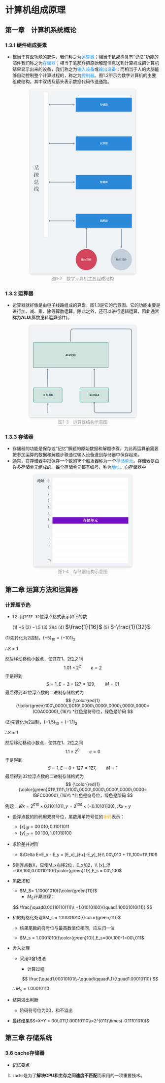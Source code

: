 # 计算机组成原理

## 第一章　计算机系统概论

### 1.3.1 硬件组成要素

- 相当于算盘功能的部件，我们称之为<font color = "1E90FF">运算器</font>；相当于纸那样具有“记忆”功能的部件我们称之为<font color = "1E90FF">存储器</font>；相当于笔那样把原始解题信息送到计算机或把计算机结果显示出来的设备，我们称之为<font color = "1E90FF">输入设备</font>或<font color = "1E90FF">输出设备</font>；而相当于人的大脑能够自动控制整个计算过程的，称之为<font color = "1E90FF">控制器</font>。图1.2所示为数字计算机的主要组成结构，其中双线及箭头表示数据代码传送通路。

<center>
    <img style="border-radius: 0.3125em;
    box-shadow: 0 2px 4px 0 rgba(34,36,38,.12),0 2px 10px 0 rgba(34,36,38,.08);" 
    src="../images/1-2.png" height="600px">
    <br>
    <div style="color:orange;border-bottom: 1px solid #d9d9d9;
    display: inline-block;
    color: #999;
    padding: 2px;">图1-2&emsp;数字计算机主要组成结构</div>
</center>




### 1.3.2 运算器

- 运算器就好像是由电子线路组成的算盘，图1.3是它的示意图。它的功能主要是进行加、减、乘、除等算数运算。除此之外，还可以进行逻辑运算，因此通常称为**ALU**(算数逻辑运算部件)。

<center>
    <img style="border-radius: 0.3125em;
    box-shadow: 0 2px 4px 0 rgba(34,36,38,.12),0 2px 10px 0 rgba(34,36,38,.08);" 
    src="../images/1-3.png" height="300px">
    <br>
    <div style="color:orange;border-bottom: 1px solid #d9d9d9;
    display: inline-block;
    color: #999;
    padding: 2px;">图1-3&emsp;运算器结构示意图</div>
</center>

### 1.3.3 存储器

- 存储器的功能是保存或“记忆”解题的原始数据和解题步骤。为此再运算前需要把参加运算的数据和解题步骤通过输入设备送到存储器中保存起来。
- 通常，在存储器中把保存一个数的16个触发器称为一个<font color = "1E90FF">存储单元</font>。存储器是由许多存储单元组成的。每个存储单元都有编号，称为<font color = "1E90FF">地址</font>。向存储器中



<center>
    <img style="border-radius: 0.3125em;
    box-shadow: 0 2px 4px 0 rgba(34,36,38,.12),0 2px 10px 0 rgba(34,36,38,.08);" 
    src="../images/1-4.png" height="300px">
    <br>
    <div style="color:orange;border-bottom: 1px solid #d9d9d9;
    display: inline-block;
    color: #999;
    padding: 2px;">图1-4&emsp;存储器结构示意图</div>
</center>

## 第二章 运算方法和运算器

### 计算题节选

- 12. 用`IEEE 32`位浮点格式表示如下的数

  (1) $-5$ (2) $-1.5$ (3) $384$ (4) <font size = 4>$\frac{1}{16}$</font> (5) <font size = 4>$-\frac{1}{32}$</font>

(1)先转化为2进制，$(-5)_{10} = (-101)_{2}$

∴$S = 1$ 

然后移动移动小数点，使其在1、2位之间
$$
1.01 \times 2^2 \qquad e=2
$$
于是得到
$$
S=1,E=2+127=129, \qquad M=01
$$
最后得到32位浮点数的二进制存储格式为
$$
{\color{red}1}{\color{green}100\,0000\,1}010\,0000\,0000\,0000\,0000\,0000=(C0A00000)_{16}\\
*红色是符号位，绿色是阶码
$$

(2)先转化为2进制，$(-1.5)_{10} = (-1.1)_{2}$

∴$S = 1$ 

然后移动移动小数点，使其在1、2位之间
$$
1.1 \times 2^0 \qquad e = 0
$$
于是得到
$$
S=1,E=0+127=127, \qquad M=1
$$
最后得到32位浮点数的二进制存储格式为
$$
{\color{red}1}{\color{green}011\,1111\,1}100\,0000\,0000\,0000\,0000\,0000=(BFC00000)_{16}\\
*红色是符号位，绿色是阶码
$$







例题：$设x=2^{010} \times 0.11011011,y=2^{100}\times(-0.10101100),求x+y$

- 设浮点数的阶码用双符号位，尾数用单符号位的<font color = orange>补码</font>表示：

  - $[x]_浮=00\,010, 0.11011011$
  - $[y]_浮=00\,100, 1.01010100$
- 求阶差并对阶

  - $\Delta E=E_x - E_y = [E_x]_补+[-E_y]_补\\ 00\,010 + 11\,100=11\,110$
- $则浮点数X，应使M_x右移2位，E_x加2，\\ [x]_浮=00\,100,0.00110110({\color{green}11}),E_s = 00\,100$
- 尾数求和
  - $M_S= 1.10001010({\color{green}11})$
    - $M_S计算过程：$

$$
\frac{\quad0.00110110(11)\\
+1.01010100}{\quad1.10001010(11)}
$$

- 和的规格化处理$M_s = 1.10001010({\color{green}11})$

  - 结果尾数的符号位与最高数值位相同，应左归一位

  - $M_s = 1.0001010({\color{green}10}),E_s=00\,100-1=00\,011$
  
- 舍入处理

  - 采用0舍1进法

    - 计算过程

    $$
    \frac{\quad1.00010101\\+\qquad\qquad\,1}{\quad1.00010110}
    $$

    

  $\therefore M_s=1.00010110$



- 结果溢出判断
  - 阶码符号位为00，和不溢出
- 最终结果$S=X+Y = 00\,011,1.00010110\\=2^{011}\times(-0.11101010)$



## 第三章 存储系统

### 3.6 cache存储器 

- 记忆要点

1. `cache`是为了**解决CPU和主存之间速度不匹配**而采用的一项重要技术。





